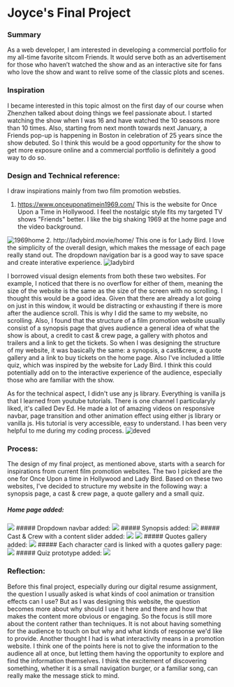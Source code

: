# Joyce's Final Project
 
### Summary

As a web developer, I am interested in developing a commercial portfolio for my all-time favorite sitcom Friends. It would serve both as an advertisement for those who haven’t watched the show and as an interactive site for fans who love the show and want to relive some of the classic plots and scenes. 

### Inspiration

I became interested in this topic almost on the first day of our course when Zhenzhen talked about doing things we feel passionate about. I started watching the show when I was 16 and have watched the 10 seasons more than 10 times. Also, starting from next month towards next January, a Friends pop-up is happening in Boston in celebration of 25 years since the show debuted. So I think this would be a good opportunity for the show to get more exposure online and a commercial portfolio is definitely a good way to do so.

### Design and Technical reference:
I draw inspirations mainly from two film promotion websties.
1. https://www.onceuponatimein1969.com/ This is the website for Once Upon a Time in Hollywood. I feel the nostalgic style fits my targeted TV shows "Friends" better. I like the big shaking 1969 at the home page and the video background.
<img src="images/1969home.png" alt="1969home">
2. http://ladybird.movie/home/ This one is for Lady Bird. I love the simplicity of the overall design, which makes the message of each page really stand out. The dropdown navigation bar is a good way to save space and create interative experience. 
<img src="READMEimg/ladybird.png" alt="ladybird">

I borrowed visual design elements from both these two websites. For example, I noticed that there is no overflow for either of them, meaning the size of the website is the same as the size of the screen with no scrolling. I thought this would be a good idea. Given that there are already a lot going on just in this window, it would be distracting or exhausting if there is more after the audience scroll. This is why I did the same to my website, no scrolling. Also, I found that the structure of a film promotion website usually consist of a synopsis page that gives audience a general idea of what the show is about, a credit to cast & crew page, a gallery with photos and trailers and a link to get the tickets. So when I was designing the structure of my website, it was basically the same: a synopsis, a cast&crew, a quote gallery and a link to buy tickets on the home page. Also I've included a little quiz, which was inspired by the website for Lady Bird. I think this could potentially add on to the interactive experience of the audience, especially those who are familiar with the show.

As for the technical aspect, I didn't use any js library. Everything is vanilla js that I learned from youtube tutorials. There is one channel I particularyly liked, it's called Dev Ed. He made a lot of amazing videos on responsive navbar, page transition and other animation effect using either js library or vanilla js. His tutorial is very accessible, easy to understand. I has been very helpful to me during my coding process.
<img src="READMEimg/deved.png" alt="deved">

### Process:
The design of my final project, as mentioned above, starts with a search for inspirations from current film promotion websites. The two I picked are the one for Once Upon a time in Hollywood and Lady Bird. Based on these two websites, I've decided to structure my website in the following way: a synopsis page, a cast & crew page, a quote gallery and a small quiz. 
##### Home page added:
<img src="READMEimg/home.png">
##### Dropdown navbar added:
<img src="READMEimg/navbar.png">
##### Synopsis added:
<img src="READMEimg/synopsis.png">
##### Cast & Crew with a content slider added:
<img src="READMEimg/castcrew1.png">
<img src="READMEimg/castcrew2.png">
##### Quotes gallery added:
<img src="READMEimg/gallery.png">
##### Each character card is linked with a quotes gallery page:
<img src="READMEimg/gallerydetailed.png">
##### Quiz prototype added:
<img src="READMEimg/quizpage.png">

### Reflection:
Before this final project, especially during our digital resume assignment, the question I usually asked is what kinds of cool animation or transition effects can I use? But as I was designing this website, the question becomes more about why should I use it here and there and how that makes the content more obvious or engaging. So the focus is still more about the content rather than techniques. It is not about having something for the audience to touch on but why and what kinds of response we'd like to provide. Another thought I had is what interactivity means in a promotion website. I think one of the points here is not to give the information to the audience all at once, but letting them having the opportunity to explore and find the information themselves. I think the excitement of discovering something, whether it is a small navigation burger, or a familiar song, can really make the message stick to mind. 
